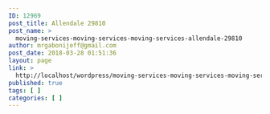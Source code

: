```yaml
---
ID: 12969
post_title: Allendale 29810
post_name: >
  moving-services-moving-services-moving-services-allendale-29810
author: mrgabonijeff@gmail.com
post_date: 2018-03-28 01:51:36
layout: page
link: >
  http://localhost/wordpress/moving-services-moving-services-moving-services-allendale-29810/
published: true
tags: [ ]
categories: [ ]
---
```

